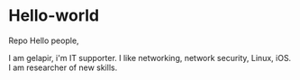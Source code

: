 # Hello-world
Repo
Hello people,

I am gelapir, i'm IT supporter. I like networking, network security, Linux, iOS. I am researcher of new skills.
